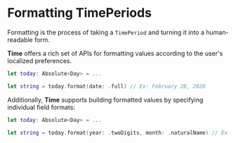 # Formatting TimePeriods

Formatting is the process of taking a ``TimePeriod`` and turning it into a human-readable form.

**Time** offers a rich set of APIs for formatting values according to the user's localized preferences.

```swift
let today: Absolute<Day> = ...

let string = today.format(date: .full) // Ex: February 28, 2020
```

Additionally, **Time** supports building formatted values by specifying individual field formats:

```swift
let today: Absolute<Day> = ...

let string = today.format(year: .twoDigits, month: .naturalName) // Ex: February '20
```
